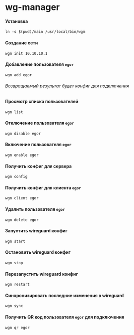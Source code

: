 # wg-manager

#### Установка

    ln -s $(pwd)/main /usr/local/bin/wgm

#### Создание сети

    wgm init 10.10.10.1

#### Добавление пользователя `egor`

    wgm add egor

###### Возвращаемый результат будет конфиг для подключения

#### Просмотр списка пользователей

    wgm list
    
#### Отключение пользователя `egor`

    wgm disable egor
    
#### Включение пользователя `egor`

    wgm enable egor
    
#### Получить конфиг для сервера

    wgm config
    
#### Получить конфиг для клиента `egor`

    wgm client egor

#### Удалить пользователя `egor`

    wgm delete egor
    
#### Запустить wireguard конфиг

    wgm start
    
#### Остановить wireguard конфиг

    wgm stop
    
#### Перезапустить wireguard конфиг

    wgm restart
    
#### Синхронизировать последние изменения в wireguard

    wgm sync
    
#### Получить QR код пользователя `egor` для подключения

    wgm qr egor